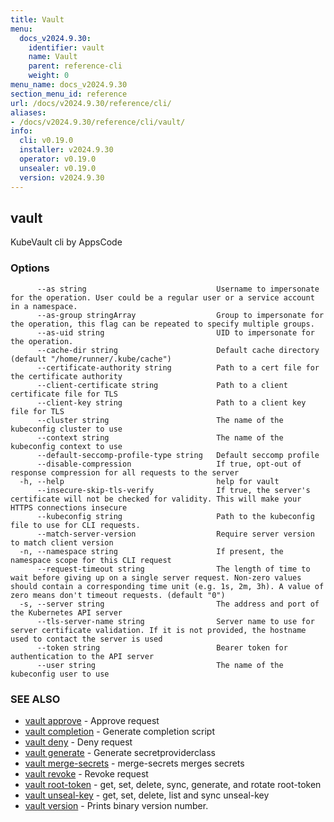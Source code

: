 ```yaml
---
title: Vault
menu:
  docs_v2024.9.30:
    identifier: vault
    name: Vault
    parent: reference-cli
    weight: 0
menu_name: docs_v2024.9.30
section_menu_id: reference
url: /docs/v2024.9.30/reference/cli/
aliases:
- /docs/v2024.9.30/reference/cli/vault/
info:
  cli: v0.19.0
  installer: v2024.9.30
  operator: v0.19.0
  unsealer: v0.19.0
  version: v2024.9.30
---
```


## vault

KubeVault cli by AppsCode

### Options

```
      --as string                             Username to impersonate for the operation. User could be a regular user or a service account in a namespace.
      --as-group stringArray                  Group to impersonate for the operation, this flag can be repeated to specify multiple groups.
      --as-uid string                         UID to impersonate for the operation.
      --cache-dir string                      Default cache directory (default "/home/runner/.kube/cache")
      --certificate-authority string          Path to a cert file for the certificate authority
      --client-certificate string             Path to a client certificate file for TLS
      --client-key string                     Path to a client key file for TLS
      --cluster string                        The name of the kubeconfig cluster to use
      --context string                        The name of the kubeconfig context to use
      --default-seccomp-profile-type string   Default seccomp profile
      --disable-compression                   If true, opt-out of response compression for all requests to the server
  -h, --help                                  help for vault
      --insecure-skip-tls-verify              If true, the server's certificate will not be checked for validity. This will make your HTTPS connections insecure
      --kubeconfig string                     Path to the kubeconfig file to use for CLI requests.
      --match-server-version                  Require server version to match client version
  -n, --namespace string                      If present, the namespace scope for this CLI request
      --request-timeout string                The length of time to wait before giving up on a single server request. Non-zero values should contain a corresponding time unit (e.g. 1s, 2m, 3h). A value of zero means don't timeout requests. (default "0")
  -s, --server string                         The address and port of the Kubernetes API server
      --tls-server-name string                Server name to use for server certificate validation. If it is not provided, the hostname used to contact the server is used
      --token string                          Bearer token for authentication to the API server
      --user string                           The name of the kubeconfig user to use
```

### SEE ALSO

* [vault approve](/docs/v2024.9.30/reference/cli/vault_approve)	 - Approve request
* [vault completion](/docs/v2024.9.30/reference/cli/vault_completion)	 - Generate completion script
* [vault deny](/docs/v2024.9.30/reference/cli/vault_deny)	 - Deny request
* [vault generate](/docs/v2024.9.30/reference/cli/vault_generate)	 - Generate secretproviderclass
* [vault merge-secrets](/docs/v2024.9.30/reference/cli/vault_merge-secrets)	 - merge-secrets merges secrets
* [vault revoke](/docs/v2024.9.30/reference/cli/vault_revoke)	 - Revoke request
* [vault root-token](/docs/v2024.9.30/reference/cli/vault_root-token)	 - get, set, delete, sync, generate, and rotate root-token
* [vault unseal-key](/docs/v2024.9.30/reference/cli/vault_unseal-key)	 - get, set, delete, list and sync unseal-key
* [vault version](/docs/v2024.9.30/reference/cli/vault_version)	 - Prints binary version number.

